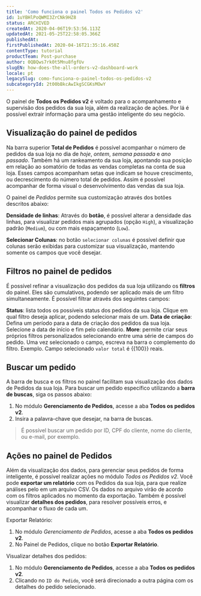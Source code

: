 ```yaml
---
title: 'Como funciona o painel Todos os Pedidos v2'
id: 1uYBHlPoQWMI3ZrCNk9HZ8
status: ARCHIVED
createdAt: 2020-04-06T19:53:56.113Z
updatedAt: 2021-05-25T22:58:05.366Z
publishedAt: 
firstPublishedAt: 2020-04-16T21:35:16.450Z
contentType: tutorial
productTeam: Post-purchase
author: 0QBQws7rk0t5Mnu8fgfUv
slugEN: how-does-the-all-orders-v2-dashboard-work
locale: pt
legacySlug: como-funciona-o-painel-todos-os-pedidos-v2
subcategoryId: 2t00bBkcAwIkgSCGKsMOwY
---
```


O painel de **Todos os Pedidos v2** é voltado para o acompanhamento e supervisão dos pedidos da sua loja, além da realização de ações. Por lá é possível extrair informação para uma gestão inteligente do seu negócio.


## Visualização do painel de pedidos

Na barra superior **Total de Pedidos** é possível acompanhar o número de pedidos da sua loja no dia de *hoje*, *ontem*, *semana passada* e *ano passado*. Também há um rankeamento da sua loja, apontando sua posição em relação ao somatório de todas as vendas completas na conta de sua loja. Esses campos acompanham setas que indicam se houve crescimento, ou decrescimento do número total de pedidos. Assim é possível acompanhar de forma visual o desenvolvimento das vendas da sua loja. 

O painel de *Pedidos* permite sua customização através dos botões descritos abaixo: 

**Densidade de linhas**:  Através do **botão**, é possível alterar a densidade das linhas, para visualizar pedidos mais agrupados (opção `High`), a visualização padrão (`Medium`), ou com mais espaçamento (`Low`).

**Selecionar Colunas**: no botão `selecionar colunas` é possível definir que colunas serão exibidas para customizar sua visualização, mantendo somente os campos que você desejar.


## Filtros no painel de pedidos

É possível refinar a visualização dos pedidos da sua loja utilizando os **filtros**  do painel. Eles são cumulativos, podendo ser aplicado mais de um filtro simultaneamente. É possível filtrar através dos seguintes campos: 

 **Status**: lista todos os possíveis status dos pedidos da sua loja. Clique em qual filtro deseja aplicar, podendo selecionar mais de um.
 **Data de criação**: Defina  um período para a data de criação dos pedidos da sua loja. Selecione a data de início e fim pelo calendário. 
**More**: permite criar seus próprios filtros personalizados selecionando entre uma série de campos do pedido. Uma vez selecionado o campo, escreva na barra o complemento do filtro. Exemplo. Campo selecionado `valor total` é {{100}} reais. 


## Buscar um pedido


A barra de busca e os filtros no painel facilitam sua visualização dos dados de Pedidos da sua loja.
Para buscar um pedido específico utilizando a **barra de buscas**, siga os passos abaixo:

1. No módulo **Gerenciamento de Pedidos**, acesse a aba **Todos os pedidos v2**.
2. Insira a palavra-chave que desejar, na barra de buscas.
 > É possível buscar um pedido por ID, CPF do cliente, nome do cliente, ou e-mail, por exemplo.


## Ações no painel de Pedidos

Além da visualização dos dados, para gerenciar seus pedidos de forma inteligente, é possível realizar ações no módulo *Todos os Pedidos v2*.  Você pode **exportar um relatório** com os Pedidos da sua loja, para que realize análises pelo em um arquivo CSV. Os dados no arquivo virão de acordo com os filtros aplicados no momento da exportação. Também é possível visualizar **detalhes dos pedidos**, para resolver possíveis erros, e acompanhar o fluxo de cada um. 

Exportar Relatório:
1. No módulo *Gerenciamento de Pedidos*, acesse a aba **Todos os pedidos v2**.
2. No Painel de Pedidos, clique no botão **Exportar Relatório**. 


Visualizar detalhes dos pedidos:
1. No módulo **Gerenciamento de Pedidos**, acesse a aba **Todos os pedidos v2**.
2. Clicando no `ID do Pedido`, você será direcionado a outra página com os detalhes do pedido selecionado. 


